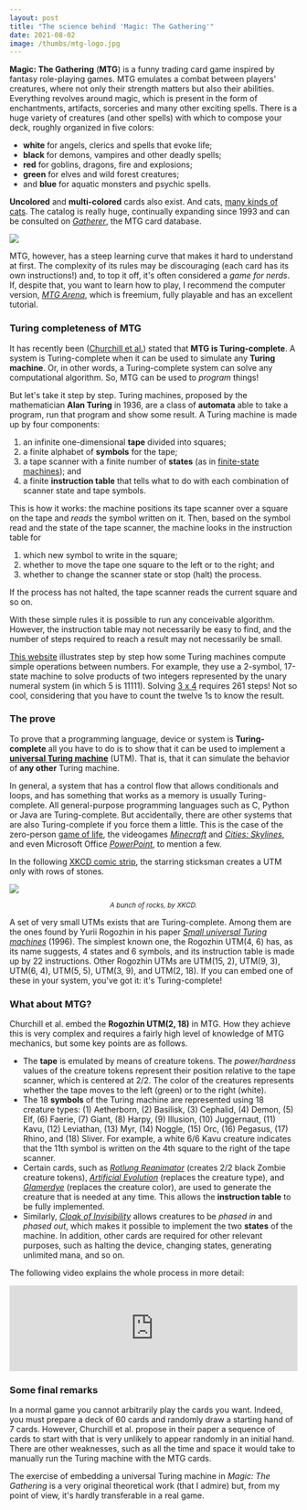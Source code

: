 ```yaml
---
layout: post
title: "The science behind 'Magic: The Gathering'"
date: 2021-08-02
image: /thumbs/mtg-logo.jpg
---
```

**Magic: The Gathering** (**MTG**) is a funny trading card game inspired by fantasy role-playing games. MTG emulates a combat between players' creatures, where not only their strength matters but also their abilities. Everything revolves around magic, which is present in the form of enchantments, artifacts, sorceries and many other exciting spells. There is a huge variety of creatures (and other spells) with which to compose your deck, roughly organized in five colors:

* **white** for angels, clerics and spells that evoke life;
* **black** for demons, vampires and other deadly spells;
* **red** for goblins, dragons, fire and explosions;
* **green** for elves and wild forest creatures;
* and **blue** for aquatic monsters and psychic spells.

**Uncolored** and **multi-colored** cards also exist. And cats, [many kinds of cats](https://hobbylark.com/card-games/best-cat-cards-mtg). The catalog is really huge, continually expanding since 1993 and can be consulted on [*Gatherer*](https://gatherer.wizards.com/Pages/Default.aspx), the MTG card database.

![](/img/magic-cards.jpg)
<!--*<center><small>Old MTG cards.</small></center>*-->

MTG, however, has a steep learning curve that makes it hard to understand at first. The complexity of its rules may be discouraging  (each card has its own instructions!) and, to top it off, it's often considered a *game for nerds*. If, despite that, you want to learn how to play, I recommend the computer version, [*MTG Arena*](https://magic.wizards.com/es/mtgarena), which is freemium, fully playable and has an excellent tutorial.

### Turing completeness of MTG
It has recently been ([Churchill et al.](https://arxiv.org/abs/1904.09828)) stated that **MTG is Turing-complete**. A system is Turing-complete when it can be used to simulate any **Turing machine**. Or, in other words, a Turing-complete system can solve any computational algorithm. So, MTG can be used to *program* things!

But let's take it step by step. Turing machines, proposed by the mathematician **Alan Turing** in 1936, are a class of **automata** able to take a program, run that program and show some result. A Turing machine is made up by four components:

1. an infinite one-dimensional **tape** divided into squares;
2. a finite alphabet of **symbols** for the tape;
3. a tape scanner with a finite number of **states** (as in [finite-state machines](https://en.wikipedia.org/wiki/Finite-state_machine)); and
4. a finite **instruction table** that tells what to do with each combination of scanner state and tape symbols.

This is how it works: the machine positions its tape scanner over a square on the tape and *reads* the symbol written on it. Then, based on the symbol read and the state of the tape scanner, the machine looks in the instruction table for

1. which new symbol to write in the square;
2. whether to move the tape one square to the left or to the right; and
3. whether to change the scanner state or stop (halt) the process.

If the process has not halted, the tape scanner reads the current square and so on.

With these simple rules it is possible to run any conceivable algorithm. However, the instruction table may not necessarily be easy to find, and the number of steps required to reach a result may not necessarily be small.

[This website](https://turingmaschine.klickagent.ch/einband/?&lang=en#__) illustrates step by step how some Turing machines compute simple operations between numbers. For example, they use a 2-symbol, 17-state machine to solve products of two integers represented by the unary numeral system (in which 5 is 11111). Solving [3 x 4](https://turingmaschine.klickagent.ch/einband/?&lang=en#3_*_4) requires 261 steps! Not so cool, considering that you have to count the twelve 1s to know the result.

### The prove
To prove that a programming language, device or system is **Turing-complete** all you have to do is to show that it can be used to implement a [**universal Turing machine**](https://www.i-programmer.info/programming/theory/10068-the-trick-of-the-mind-turing-complete.html?start=1) (UTM). That is, that it can simulate the behavior of **any other** Turing machine.

In general, a system that has a control flow that allows conditionals and loops, and has something that works as a memory is usually Turing-complete. All general-purpose programming languages such as C, Python or Java are Turing-complete. But accidentally, there are other systems that are also Turing-complete if you force them a little. This is the case of the zero-person [game of life](http://rendell-attic.org/gol/tm.htm), the videogames [*Minecraft*](https://www.youtube.com/watch?v=1X21HQphy6I) and [*Cities: Skylines*](https://kotaku.com/cities-skylines-map-becomes-a-poop-powered-calculator-1836398063), and even Microsoft Office  [*PowerPoint*](https://www.andrew.cmu.edu/user/twildenh/PowerPointTM/Paper.pdf), to mention a few.

In the following [XKCD comic strip](https://xkcd.com/505/), the starring sticksman creates a UTM only with rows of stones.

![](/img/a_bunch_of_rocks.png)
*<center><small>A bunch of rocks, by XKCD.</small></center>*

A set of very small UTMs exists that are Turing-complete. Among them are the ones found by Yurii Rogozhin in his paper [*Small universal Turing machines*](https://www.sciencedirect.com/science/article/pii/S0304397596000771) (1996). The simplest known one, the Rogozhin UTM(4, 6) has, as its name suggests, 4 states and 6 symbols, and its instruction table is made up by 22 instructions. Other Rogozhin UTMs are UTM(15, 2), UTM(9, 3), UTM(6, 4), UTM(5, 5), UTM(3, 9), and UTM(2, 18). If you can embed one of these in your system, you've got it: it's Turing-complete!

### What about MTG?

Churchill et al. embed the **Rogozhin UTM(2, 18)** in MTG. How they achieve this is very complex and requires a fairly high level of knowledge of MTG mechanics, but some key points are as follows.

* The **tape** is emulated by means of creature tokens. The *power/hardness* values of the creature tokens represent their position relative to the tape scanner, which is centered at 2/2. The color of the creatures represents whether the tape moves to the left (green) or to the right (white).
* The 18 **symbols** of the Turing machine are represented using 18 creature types: (1) Aetherborn, (2) Basilisk, (3) Cephalid, (4) Demon, (5) Elf, (6) Faerie, (7) Giant, (8) Harpy, (9) Illusion, (10) Juggernaut, (11) Kavu, (12) Leviathan, (13) Myr, (14) Noggle, (15) Orc, (16) Pegasus, (17) Rhino, and (18) Sliver. For example, a white 6/6 Kavu creature indicates that the 11th symbol is written on the 4th square to the right of the tape scanner.
* Certain cards, such as [*Rotlung Reanimator*](https://gatherer.wizards.com/Pages/Card/Details.aspx?multiverseid=170415) (creates 2/2 black Zombie creature tokens), [*Artificial Evolution*](https://gatherer.wizards.com/Pages/Card/Details.aspx?multiverseid=170318) (replaces the creature type), and [*Glamerdye*](https://gatherer.wizards.com/Pages/Card/Details.aspx?multiverseid=180649) (replaces the creature color), are used to generate the creature that is needed at any time. This allows the **instruction table** to be fully implemented.
* Similarly, [*Cloak of Invisibility*](https://gatherer.wizards.com/Pages/Card/Details.aspx?multiverseid=3329) allows creatures to be *phased in* and *phased out*, which makes it possible to implement the two **states** of the machine. In addition, other cards are required for other relevant purposes, such as halting the device, changing states, generating unlimited mana, and so on.

The following video explains the whole process in more detail:

<div class="youtube-video-container">
    <iframe 
        width="100%"
        src="https://www.youtube.com/embed/YzXoFldEux4"
        title="YouTube video player"
        frameborder="0"
        allow="accelerometer; autoplay; clipboard-write; encrypted-media; gyroscope; picture-in-picture"
        allowfullscreen
    ></iframe>
</div>

### Some final remarks
In a normal game you cannot arbitrarily play the cards you want. Indeed, you must prepare a deck of 60 cards and randomly draw a starting hand of 7 cards. However, Churchill et al. propose in their paper a sequence of cards to start with that is very unlikely to appear randomly in an initial hand. There are other weaknesses, such as all the time and space it would take to manually run the Turing machine with the MTG cards.

The exercise of embedding a universal Turing machine in _Magic: The Gathering_ is a very original theoretical work (that I admire) but, from my point of view, it's hardly transferable in a real game. 